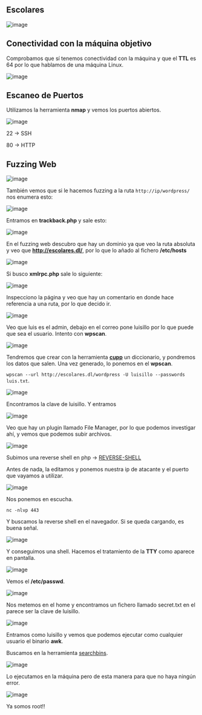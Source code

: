 ## Escolares

![image](https://github.com/Alv-fh/Dockerlabs_machines_writeups/assets/109484163/4c2d1970-d7ff-44dd-a833-e98e3843bd26)

## Conectividad con la máquina objetivo

Comprobamos que sí tenemos conectividad con la máquina y que el **TTL** es 64 por lo que hablamos de una máquina Linux.

![image](https://github.com/Alv-fh/Dockerlabs_machines_writeups/assets/109484163/9a8a2e4d-5fef-4281-ba2e-47569b47bad5)

## Escaneo de Puertos

Utilizamos la herramienta **nmap** y vemos los puertos abiertos.

![image](https://github.com/Alv-fh/Dockerlabs_machines_writeups/assets/109484163/e5be85fa-ba08-4e29-bb74-67363ccd0184)

22 -> SSH

80 -> HTTP

## Fuzzing Web

![image](https://github.com/Alv-fh/Dockerlabs_machines_writeups/assets/109484163/d1586d08-6d99-4a65-b7cd-4e29e7264245)

También vemos que si le hacemos fuzzing a la ruta `http://ip/wordpress/` nos enumera esto:

![image](https://github.com/Alv-fh/Dockerlabs_machines_writeups/assets/109484163/cd9e357a-d30d-4540-a990-8edaf5ed919d)

Entramos en **trackback.php** y sale esto:

![image](https://github.com/Alv-fh/Dockerlabs_machines_writeups/assets/109484163/77af5199-cc6f-4537-acfb-d694e08b14ad)

En el fuzzing web descubro que hay un dominio ya que veo la ruta absoluta y veo que **http://escolares.dl/**, por lo que lo añado al fichero **/etc/hosts**

![image](https://github.com/Alv-fh/Dockerlabs_machines_writeups/assets/109484163/e4e29956-e55d-48d8-8320-e50e44be976e)

Si busco **xmlrpc.php** sale lo siguiente:

![image](https://github.com/Alv-fh/Dockerlabs_machines_writeups/assets/109484163/ecc381e5-9b32-48c0-a037-ac5d6b5ac10b)

Inspecciono la página y veo que hay un comentario en donde hace referencia a una ruta, por lo que decido ir.

![image](https://github.com/Alv-fh/Dockerlabs_machines_writeups/assets/109484163/58b1ac8d-73cc-4e73-8df8-e7b724b54965)

Veo que luis es el admin, debajo en el correo pone luisillo por lo que puede que sea el usuario. Intento con **wpscan**.

![image](https://github.com/Alv-fh/Dockerlabs_machines_writeups/assets/109484163/f65dd3fb-8f8c-4d37-9b90-a6311474e9f4)

Tendremos que crear con la herramienta **[cupp](https://github.com/Mebus/cupp)** un diccionario, y pondremos los datos que salen. Una vez generado, lo ponemos en el **wpscan**.

`wpscan --url http://escolares.dl/wordpress -U luisillo --passwords luis.txt`.

![image](https://github.com/Alv-fh/Dockerlabs_machines_writeups/assets/109484163/f4eb66ed-6bf2-497f-bac7-7df7b993f601)

Encontramos la clave de luisillo. Y entramos

![image](https://github.com/Alv-fh/Dockerlabs_machines_writeups/assets/109484163/29ed76e6-ae4e-434c-bb38-3ba5fe60bb42)

Veo que hay un plugin llamado File Manager, por lo que podemos investigar ahí, y vemos que podemos subir archivos.

![image](https://github.com/Alv-fh/Dockerlabs_machines_writeups/assets/109484163/f00c7877-abab-4026-a2dc-3a2b7dd26c17)

Subimos una reverse shell en php -> [REVERSE-SHELL](https://github.com/pentestmonkey/php-reverse-shell)

Antes de nada, la editamos y ponemos nuestra ip de atacante y el puerto que vayamos a utilizar.

![image](https://github.com/Alv-fh/Dockerlabs_machines_writeups/assets/109484163/681a0b68-28d2-424d-a47e-253cd5c53d19)

Nos ponemos en escucha.

`nc -nlvp 443`

Y buscamos la reverse shell en el navegador. Si se queda cargando, es buena señal.

![image](https://github.com/Alv-fh/Dockerlabs_machines_writeups/assets/109484163/2f85231b-7b64-4223-bd19-4577351aa836)

Y conseguimos una shell. Hacemos el tratamiento de la **TTY** como aparece en pantalla.

![image](https://github.com/Alv-fh/Dockerlabs_machines_writeups/assets/109484163/ed6b064e-bfe5-4054-afe2-826425fc2b53)

Vemos el **/etc/passwd**.

![image](https://github.com/Alv-fh/Dockerlabs_machines_writeups/assets/109484163/48e55f9d-1502-4eca-88e8-c009adb17fdd)

Nos metemos en el home y encontramos un fichero llamado secret.txt en el parece ser la clave de luisillo.

![image](https://github.com/Alv-fh/Dockerlabs_machines_writeups/assets/109484163/7f88d984-51a5-4087-a324-8921c7f2c02d)

Entramos como luisillo y vemos que podemos ejecutar como cualquier usuario el binario **awk**.

Buscamos en la herramienta [searchbins](https://github.com/r1vs3c/searchbins).

![image](https://github.com/Alv-fh/Dockerlabs_machines_writeups/assets/109484163/1a55a6e5-6a75-43d9-92fa-e7f518f95f40)

Lo ejecutamos en la máquina pero de esta manera para que no haya ningún error.

![image](https://github.com/Alv-fh/Dockerlabs_machines_writeups/assets/109484163/bcb01c81-a609-4cce-a10b-3248247fd616)

Ya somos root!!
